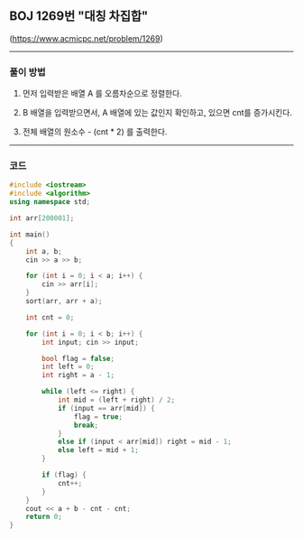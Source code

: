 ## BOJ 1269번 "대칭 차집합"
(https://www.acmicpc.net/problem/1269)

----------

### 풀이 방법

1. 먼저 입력받은 배열 A 를 오름차순으로 정렬한다.

2. B 배열을 입력받으면서, A 배열에 있는 값인지 확인하고, 있으면 cnt를 증가시킨다.

3. 전체 배열의 원소수 - (cnt * 2) 를 출력한다.

----------

### 코드
```cpp
#include <iostream>
#include <algorithm>
using namespace std;

int arr[200001];

int main()
{
	int a, b;
	cin >> a >> b;

	for (int i = 0; i < a; i++) {
		cin >> arr[i];
	}
	sort(arr, arr + a);

	int cnt = 0;

	for (int i = 0; i < b; i++) {
		int input; cin >> input;

		bool flag = false;
		int left = 0;
		int right = a - 1;

		while (left <= right) {
			int mid = (left + right) / 2;
			if (input == arr[mid]) {
				flag = true;
				break;
			}
			else if (input < arr[mid]) right = mid - 1;
			else left = mid + 1;
		}

		if (flag) {
			cnt++;
		}
	}
	cout << a + b - cnt - cnt;
	return 0;
}
```

